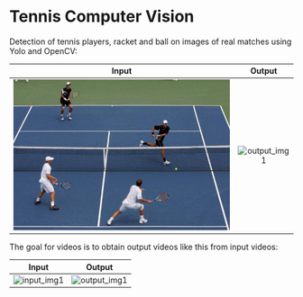 # Tennis Computer Vision

Detection of tennis players, racket and ball on images of real matches using Yolo and OpenCV:

Input            |  Output
:-------------------------:|:-------------------------:
![](https://github.com/Adib-Habbou/tennis-computer-vision/blob/main/input%20images/tennis8.jpg)  |  ![output_img1](https://github.com/Adib-Habbou/tennis-detection-yolo/blob/main/output%20images/detection5.png)


The goal for videos is to obtain output videos like this from input videos:

Input            |  Output
:-------------------------:|:-------------------------:
![input_img1](https://github.com/ArtLabss/tennis-tracking/blob/00cfe10b18db1e6a68800921dfbda010f90a74bb/VideoOutput/ezgif.com-gif-maker(3).gif)  |  ![output_img1](https://github.com/ArtLabss/tennis-tracking/blob/0f684fdeef96a715984dc74b62b961f68ff95edc/VideoOutput/ezgif.com-gif-maker.gif)
